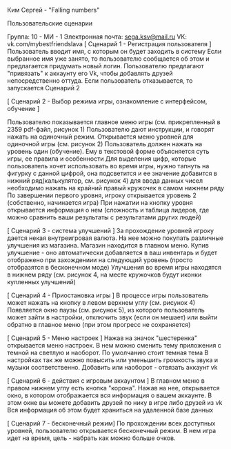 Ким Сергей - "Falling numbers"

Пользовательские сценарии

Группа: 10 - МИ - 1
Электронная почта: sega.ksv@mail.ru
VK: vk.com/mybestfriendslava
[ Сценарий 1 - Регистрация пользователя ]
Пользователь вводит имя, с которым он будет заходить в систему
Если выбранное имя уже занято, то пользователю сообщается об этом и предлагается придумать новый логин.
Пользователю предлагают "привязать" к аккаунту его Vk, чтобы добавлять друзей непосредственно оттуда.
Если пользователь отказывается, то запускается Сценарий 2

[ Сценарий 2 - Выбор режима игры, ознакомление с интерфейсом, обучение ]

Пользователю показывается главное меню игры (см. прикрепленный в 2359 pdf-файл, рисунок 1)
Пользователю дают инструкции, и говорят нажать на одиночный режим.
Открывается меню уровней для одиночной игры (см. рисунок 2)
Пользователь должен нажать на уровень один (обучение). Ему в текстовой форме объясняется суть игры, ее правила и особенности
Для выделения цифр, которые пользователь хочет использовать во время игры, нужно тапнуть на фигурку с данной цифрой, она подсветится и ее значение добавится в нижний ряд(калькулятор, см. рисунок 4)
для ввода данных чисел необходимо нажать на крайний правый кружочек в самом нижнем ряду
По завершении первого уровня, игроку открывается уровень 2 (собственно, начинается игра)
При нажатии на кнопку уровня открывается информация о нем (сложность и таблица лидеров, где можно сравнить ваши результаты с результатами других людей)

[ Сценарий 3 - система улучшений ]
За прохождение уровней игроку дается некая внутреигровая валюта. На нее можно покупать различные улучшения из магазина.
Магазин находится в главном меню.
Купив улучшение - оно автоматически добавляется в ваш инвентарь и будет отображено при захождениии на следующий уровень (просто отобразятся в бесконечном моде)
Улучшения во время игры находятся в нижнем ряду (см. рисунок 4, на месте кружочков будут иконки купленных улучшений)

[ Сценарий 4 - Приостановка игры ]
В процессе игры пользователь может нажать на кнопку в левом верхнем углу (см. рисунок 4)
Появляется окно паузы (см. рисунок 5), из которого пользователь может зайти в настройки, отключить звук (если он мешает) или выйти обратно в главное меню (при этом прогресс не сохраняется)

[ Сценарий 5 - Меню настроек ]
Нажав на значок "шестеренка" открывается меню настроек.  В нем можно сменить тему приложения с темной на светлую и наоборот. По умолчанию стоит темная тема
В настройках так же можно повысить или уменьшить громкость звука и музыки соответственно.
Добавить или наоборот - отвязать аккаунт vk

[ Сценарий 6 - действия с  игровым аккаунтом ]
В главном меню в правом нижнем углу есть кнопка "корона". Нажав на нее, открывается окно, в котором отображается вся информация о вашем аккаунте.
В этом окне вы можете добавить друзей по нику в игре либо друзей из vk
Вся информация об этом будет храниться на удаленной базе данных

[ Сценарий 7 -  бесконечный режим]
По прохождении всех доступных уровней, пользователю открывается бесконечный режим. В нем игра идет на время, цель - набрать как можно больше очков.

